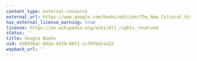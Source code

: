 ```yaml
---
content_type: external-resource
external_url: https://www.google.com/books/edition/The_New_Cultural_History/hYocRS2OkIwC?hl=en&gbpv=1
has_external_license_warning: true
license: https://en.wikipedia.org/wiki/All_rights_reserved
status: ''
title: Google Books
uid: 43893bac-0d2e-4319-b6f1-ccf9fbdca122
wayback_url: ''
---
```

